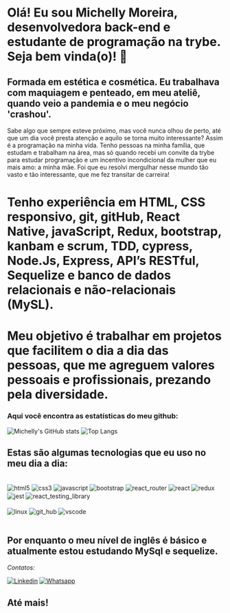 # Olá! Eu sou Michelly Moreira, desenvolvedora back-end e estudante de programação na trybe. Seja bem vinda(o)! 👋
## Formada em estética e cosmética. Eu trabalhava com maquiagem e penteado, em meu ateliê, quando veio a pandemia e o meu negócio 'crashou'.
Sabe algo que sempre esteve próximo, mas você nunca olhou de perto, até que um dia você presta atenção e aquilo se torna muito interessante? Assim é a programação na minha vida.
Tenho pessoas na minha família, que estudam e trabalham na área, mas só quando recebi um convite da trybe para estudar programação e um incentivo incondicional da mulher que eu mais amo: a minha mãe. Foi que eu resolvi mergulhar nesse mundo tão vasto e tão interessante, que me fez transitar de carreira!
# Tenho experiência em HTML, CSS responsivo, git, gitHub, React Native, javaScript, Redux, bootstrap, kanbam e scrum, TDD, cypress, Node.Js, Express, API’s RESTful, Sequelize e banco de dados relacionais e não-relacionais (MySL).
# Meu objetivo é trabalhar em projetos que facilitem o dia a dia das pessoas, que me agreguem  valores  pessoais e profissionais, prezando pela diversidade.




### Aqui você encontra as estatísticas do meu github:

![Michelly's GitHub stats](https://github-readme-stats.vercel.app/api?username=Michelly-Moreira&show_icons=true&theme=tokyonight)
![Top Langs](https://github-readme-stats.vercel.app/api/top-langs/?username=Michelly-Moreira&layout=compact&langs_count-16&theme=tokyonight)


## Estas são algumas tecnologias que eu uso no meu dia a dia:
<div style="display: inline_block"></br>
<img align="center" alt="html5" src="https://img.shields.io/badge/HTML5-E34F26?style=for-the-badge&logo=html5&logoColor=white"/>
<img align="center" alt="css3" src="https://img.shields.io/badge/CSS3-1572B6?style=for-the-badge&logo=css3&logoColor=white"/>
<img align="center" alt="javascript" src="https://img.shields.io/badge/JavaScript-323330?style=for-the-badge&logo=javascript&logoColor=F7DF1E"/>
<img align="center" alt="bootstrap" src="https://img.shields.io/badge/Bootstrap-563D7C?style=for-the-badge&logo=bootstrap&logoColor=white"/>
<img align="center" alt="react_router" src="https://img.shields.io/badge/React_Router-CA4245?style=for-the-badge&logo=react-router&logoColor=white"/>
<img align="center" alt="react" src="https://img.shields.io/badge/React-20232A?style=for-the-badge&logo=react&logoColor=61DAFB"/>
<img align="center" alt="redux" src="https://img.shields.io/badge/Redux-593D88?style=for-the-badge&logo=redux&logoColor=white"/>
<img align="center" alt="jest" src="https://img.shields.io/badge/Jest-323330?style=for-the-badge&logo=Jest&logoColor=white"/>
<img align="center" alt="react_testing_library" src="https://img.shields.io/badge/testing%20library-323330?style=for-the-badge&logo=testing-library&logoColor=red"/>
<div style="display: inline_block"></br>
<img align="center" alt="linux" src="https://img.shields.io/badge/Linux-FCC624?style=for-the-badge&logo=linux&logoColor=black"/>
<img align="center" alt="git_hub" src="https://img.shields.io/badge/GitHub-100000?style=for-the-badge&logo=github&logoColor=white"/>
<img align="center" alt="vscode" src="https://img.shields.io/badge/Visual_Studio_Code-0078D4?style=for-the-badge&logo=visual%20studio%20code&logoColor=white"/>
</div><br/>

## Por enquanto o meu nível de inglês é básico e atualmente estou estudando MySql e sequelize.

*Contatos:*

[![Linkedin](
https://img.shields.io/badge/LinkedIn-0077B5?style=for-the-badge&logo=linkedin&logoColor=white
)](
https://www.linkedin.com/in/michellymoreira/
)
[![Whatsapp](
https://img.shields.io/badge/WhatsApp-25D366?style=for-the-badge&logo=whatsapp&logoColor=white
)](
https://api.whatsapp.com/send?phone=5531994501188
)

## Até mais!
